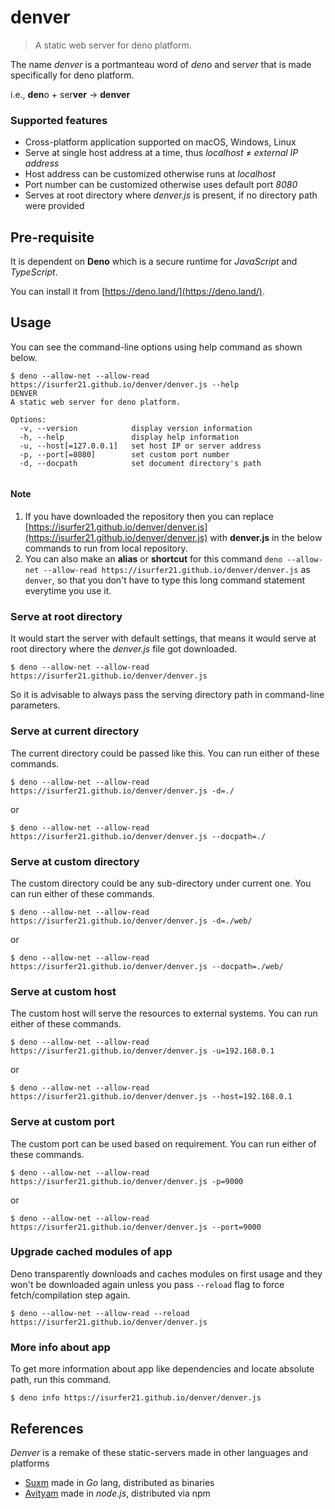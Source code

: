 # denver
> A static web server for deno platform.

The name *denver* is a portmanteau word of *den*o and ser*ver* that is made specifically for deno platform. 

i.e., **den**o + ser**ver** → **denver** 

### Supported features

- Cross-platform application supported on macOS, Windows, Linux
- Serve at single host address at a time, thus *localhost* ≠ *external IP address*
- Host address can be customized otherwise runs at *localhost*
- Port number can be customized otherwise uses default port *8080*
- Serves at root directory where *denver.js* is present, if no directory path were provided

## Pre-requisite
It is dependent on **Deno** which is a secure runtime for *JavaScript* and *TypeScript*. 

You can install it from [https://deno.land/](https://deno.land/).

## Usage
You can see the command-line options using help command as shown below.

```
$ deno --allow-net --allow-read https://isurfer21.github.io/denver/denver.js --help
DENVER
A static web server for deno platform.

Options:
  -v, --version            display version information
  -h, --help               display help information
  -u, --host[=127.0.0.1]   set host IP or server address
  -p, --port[=8080]        set custom port number
  -d, --docpath            set document directory's path
    
```

#### Note
1. If you have downloaded the repository then you can replace [https://isurfer21.github.io/denver/denver.js](https://isurfer21.github.io/denver/denver.js) with **denver.js** in the below commands to run from local repository.
2. You can also make an **alias** or **shortcut** for this command `deno --allow-net --allow-read https://isurfer21.github.io/denver/denver.js` as `denver`, so that you don't have to type this long command statement everytime you use it.

### Serve at root directory
It would start the server with default settings, that means it would serve at root directory where the *denver.js* file got downloaded.

```
$ deno --allow-net --allow-read https://isurfer21.github.io/denver/denver.js
```

So it is advisable to always pass the serving directory path in command-line parameters.

### Serve at current directory
The current directory could be passed like this. You can run either of these commands.

```
$ deno --allow-net --allow-read https://isurfer21.github.io/denver/denver.js -d=./
```
or

```
$ deno --allow-net --allow-read https://isurfer21.github.io/denver/denver.js --docpath=./
```

### Serve at custom directory
The custom directory could be any sub-directory under current one. You can run either of these commands.

```
$ deno --allow-net --allow-read https://isurfer21.github.io/denver/denver.js -d=./web/
```
or

```
$ deno --allow-net --allow-read https://isurfer21.github.io/denver/denver.js --docpath=./web/
```

### Serve at custom host
The custom host will serve the resources to external systems. You can run either of these commands.

```
$ deno --allow-net --allow-read https://isurfer21.github.io/denver/denver.js -u=192.168.0.1
```
or

```
$ deno --allow-net --allow-read https://isurfer21.github.io/denver/denver.js --host=192.168.0.1
```

### Serve at custom port
The custom port can be used based on requirement. You can run either of these commands.

```
$ deno --allow-net --allow-read https://isurfer21.github.io/denver/denver.js -p=9000
```
or

```
$ deno --allow-net --allow-read https://isurfer21.github.io/denver/denver.js --port=9000
```

### Upgrade cached modules of app
Deno transparently downloads and caches modules on first usage and they won't be downloaded again unless you pass `--reload` flag to force fetch/compilation step again.

```
$ deno --allow-net --allow-read --reload https://isurfer21.github.io/denver/denver.js
```

### More info about app
To get more information about app like dependencies and locate absolute path, run this command.

```
$ deno info https://isurfer21.github.io/denver/denver.js
```

## References
*Denver* is a remake of these static-servers made in other languages and platforms

- [Suxm](https://isurfer21.github.io/Suxm/) made in *Go* lang, distributed as binaries
- [Avityam](https://www.npmjs.com/package/avityam) made in *node.js*, distributed via npm 
